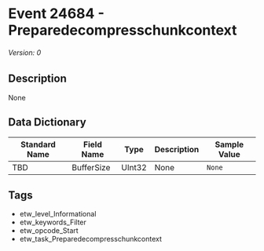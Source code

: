 # Event 24684 - Preparedecompresschunkcontext
###### Version: 0

## Description
None

## Data Dictionary
|Standard Name|Field Name|Type|Description|Sample Value|
|---|---|---|---|---|
|TBD|BufferSize|UInt32|None|`None`|

## Tags
* etw_level_Informational
* etw_keywords_Filter
* etw_opcode_Start
* etw_task_Preparedecompresschunkcontext